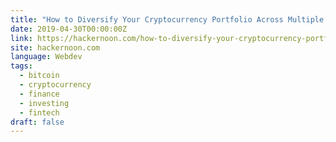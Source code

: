 ```yaml
---
title: "How to Diversify Your Cryptocurrency Portfolio Across Multiple Exchanges?"
date: 2019-04-30T00:00:00Z
link: https://hackernoon.com/how-to-diversify-your-cryptocurrency-portfolio-across-multiple-exchanges-78cd6aec07e9?source=rss----3a8144eabfe3---4
site: hackernoon.com
language: Webdev
tags:
  - bitcoin
  - cryptocurrency
  - finance
  - investing
  - fintech
draft: false
---
```

